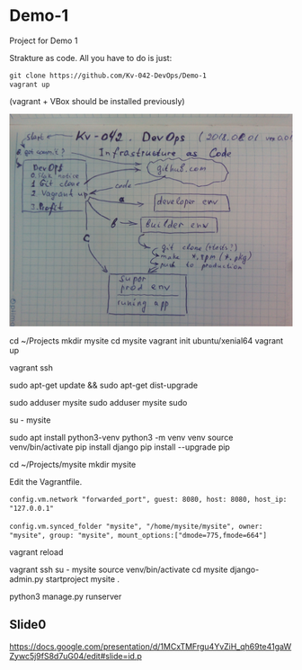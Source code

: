 # Demo-1
Project for Demo 1

Strakture as code.
All you have to do is just:

    git clone https://github.com/Kv-042-DevOps/Demo-1
    vagrant up

(vagrant + VBox should be installed previously)

![Shema](https://raw.githubusercontent.com/Kv-042-DevOps/Demo-1/master/sheme.jpg)

cd ~/Projects
mkdir mysite
cd mysite
vagrant init ubuntu/xenial64
vagrant up

vagrant ssh


sudo apt-get update && sudo apt-get dist-upgrade


sudo adduser mysite
sudo adduser mysite sudo

su - mysite


sudo apt install python3-venv
python3 -m venv venv
source venv/bin/activate
pip install django
pip install --upgrade pip



cd ~/Projects/mysite
mkdir mysite

Edit the Vagrantfile.


    config.vm.network "forwarded_port", guest: 8080, host: 8080, host_ip: "127.0.0.1"
    
    config.vm.synced_folder "mysite", "/home/mysite/mysite", owner: "mysite", group: "mysite", mount_options:["dmode=775,fmode=664"]
    
    
vagrant reload

vagrant ssh
su - mysite
source venv/bin/activate
cd mysite
django-admin.py startproject mysite .


python3 manage.py runserver

## Slide0

https://docs.google.com/presentation/d/1MCxTMFrgu4YvZiH_qh69te41gaWZywc5j9fS8d7uG04/edit#slide=id.p